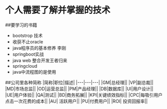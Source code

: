# 个人需要了解并掌握的技术

##要学习的书籍

- bootstrop 技术
- 收获不止oracle
- java程序员的基本修养 李刚
- springboot实战
- java web 整合开发王者归来
- springcloud
- java中流程图的是使用

##公司里各种简称
|简称|职位|描述|
|---|---|---|
|GM|总经理||
|VP|副总裁||
|MD|市场总监||
|OD|运营总监||
|PM|产品经理||
|DB|数据库||
|UI|用户设计||
|UE|用户体验||
|QA|测试||
|BD|商务拓展||
|KPI|关键绩效指标||
|CPC|每吸引用户点击一次花费的成本||
|AU| 活跃用户||
|PU|付费用户||
|ROI| 投资回报率||


